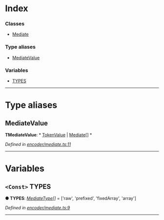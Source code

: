 

# Index

### Classes

* [Mediate](../classes/_encoder_mediate_.mediate.md)

### Type aliases

* [MediateValue](_encoder_mediate_.md#mediatevalue)

### Variables

* [TYPES](_encoder_mediate_.md#types)

---

# Type aliases

<a id="mediatevalue"></a>

##  MediateValue

**ΤMediateValue**: * [TokenValue](_types_.md#tokenvalue) &#124; [Mediate](../classes/_encoder_mediate_.mediate.md)[]
*

*Defined in [encoder/mediate.ts:11](https://github.com/paritytech/js-libs/blob/90978f6/packages/abi/src/encoder/mediate.ts#L11)*

___

# Variables

<a id="types"></a>

## `<Const>` TYPES

**● TYPES**: *[MediateType](_types_.md#mediatetype)[]* =  ['raw', 'prefixed', 'fixedArray', 'array']

*Defined in [encoder/mediate.ts:9](https://github.com/paritytech/js-libs/blob/90978f6/packages/abi/src/encoder/mediate.ts#L9)*

___

